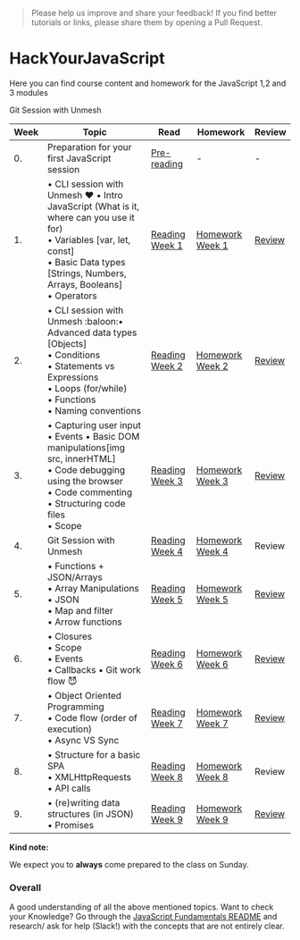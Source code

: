>Please help us improve and share your feedback! If you find better tutorials or links, please share them by opening a Pull Request.

# HackYourJavaScript

Here you can find course content and homework for the JavaScript 1,2 and 3 modules

Git Session with Unmesh

|Week|Topic|Read|Homework|Review|
|----|-----|----|--------|------|
|0.|Preparation for your first JavaScript session|[Pre-reading](/Week0/README.md)|-|-|
|1.|• CLI session with Unmesh :heart: • Intro JavaScript (What is it, where can you use it for)<br>• Variables [var, let, const]<br>• Basic Data types [Strings, Numbers, Arrays, Booleans]<br>• Operators|[Reading Week 1](/Week1/README.md) | [Homework Week 1](/Week1/MAKEME.md)|[Review](/Week1/REVIEW.md)|
|2.|• CLI session with Unmesh :baloon:• Advanced data types [Objects] <br>• Conditions <br>• Statements vs Expressions<br> • Loops (for/while)<br>• Functions <br>• Naming conventions|[Reading Week 2](/Week2/README.md)|[Homework Week 2](/Week2/MAKEME.md)|[Review](/master/Week2/REVIEW.md)|
|3.|• Capturing user input <br>• Events • Basic DOM manipulations[img src, innerHTML] <br>• Code debugging using the browser <br>• Code commenting <br>• Structuring code files <br>• Scope|[Reading Week 3](/Week3/README.md)|[Homework Week 3](/Week3/MAKEME.md)|[Review](/Week3/REVIEW.md)|
|4.|Git Session with Unmesh|[Reading Week 4](/Week4/README.md)|[Homework Week 4](/Week4/MAKEME.md)|Review|
|5.| • Functions + JSON/Arrays<br>• Array Manipulations<br>• JSON<br>• Map and filter<br>• Arrow functions |[Reading Week 5](/Week5/README.md)|[Homework Week 5](/Week5/MAKEME.md)|[Review](/Week5/REVIEW.MD)|
|6.|• Closures <br>• Scope <br>• Events <br>• Callbacks • Git work flow :smiling_imp:|[Reading Week 6](/Week6/README.md)|[Homework Week 6](/Week6/MAKEME.md)|[Review](/Week6/REVIEW.md)|
|7.|• Object Oriented Programming  <br>• Code flow (order of execution) <br>• Async VS Sync|[Reading Week 7](/Week7/README.md)|[Homework Week 7](/Week7/MAKEME.md)|[Review](/Week7/REVIEW.md)|
|8.|• Structure for a basic SPA <br>• XMLHttpRequests <br>• API calls|[Reading Week 8](/Week8/README.md)|[Homework Week 8](/Week8/MAKEME.md)|Review|
|9.|• (re)writing data structures (in JSON) <br>• Promises|[Reading Week 9](/Week9/README.md)|[Homework Week 9](/Week9/MAKEME.md)|[Review](/Week9/REVIEW.md)|

__Kind note:__

We expect you to __always__ come prepared to the class on Sunday.

### Overall
A good understanding of all the above mentioned topics. Want to check your Knowledge? Go through the [JavaScript Fundamentals README](/fundamentals) and research/ ask for help (Slack!) with the concepts that are not entirely clear. 


